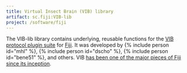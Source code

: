 ```yaml
---
title: Virtual Insect Brain (VIB) library
artifact: sc.fiji:VIB-lib
project: /software/fiji
---
```


The VIB-lib library contains underlying, reusable functions for the
[VIB protocol plugin suite](/plugins/vib-protocol) for [Fiji](/software/fiji).
It was developed by {% include person id="mhl" %},
{% include person id="dscho" %}, {% include person id="bene51" %}, and others.
VIB [has been one of the major pieces of Fiji since its
inception](/news/2010-06-14-fiji-heidelberg-is-out).
